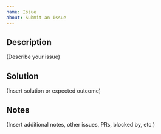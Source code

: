 ```yaml
---
name: Issue
about: Submit an Issue
---
```


## Description

(Describe your issue)

## Solution

(Insert solution or expected outcome)

## Notes

(Insert additional notes, other issues, PRs, blocked by, etc.)
